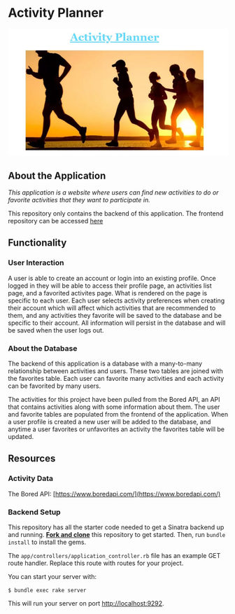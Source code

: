 # Activity Planner

![images](image/login-page.jpg)

## About the Application

*This application is a website where users can find new activities to do or favorite activities that they want to participate in.*

This repository only contains the backend of this application. The frontend repository can be accessed [here](https://github.com/AndrewLeRoux/phase-3-project-frontend)


## Functionality

### User Interaction

A user is able to create an account or login into an existing profile. Once logged in they will be able to access their profile page, an activities list page, and a favorited activites page. What is rendered on the page is specific to each user. Each user selects activity preferences when creating their account which will affect which activities that are recommended to them, and any activities they favorite will be saved to the database and be specific to their account. All information will persist in the database and will be saved when the user logs out. 

### About the Database

The backend of this application is a database with a many-to-many relationship between activities and users. These two tables are joined with the favorites table. Each user can favorite many activities and each activity can be favorited by many users. 

The activities for this project have been pulled from the Bored API, an API that contains activities along with some information about them. The user and favorite tables are populated from the frontend of the application. When a user profile is created a new user will be added to the database, and anytime a user favorites or unfavorites an activity the favorites table will be updated.



## Resources

### Activity Data

The Bored API: [https://www.boredapi.com/](https://www.boredapi.com/)

### Backend Setup

This repository has all the starter code needed to get a Sinatra backend up and
running. [**Fork and clone**][fork link] this repository to get started. Then, run
`bundle install` to install the gems.

[fork link]: https://github.com/learn-co-curriculum/phase-3-sinatra-react-project/fork

The `app/controllers/application_controller.rb` file has an example GET route
handler. Replace this route with routes for your project.

You can start your server with:

```console
$ bundle exec rake server
```

This will run your server on port
[http://localhost:9292](http://localhost:9292).

